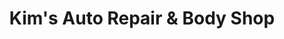 ---
title: "Kim's Auto Repair & Body Shop"
url: /aurora/kims-auto-repair-und-body-shop/
shop: Autowerkstatt
---